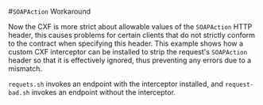#`SOAPAction` Workaround

Now the CXF is more strict about allowable values of the `SOAPAction` HTTP
header, this causes problems for certain clients that do not strictly conform
to the contract when specifying this header.  This example shows how a custom
CXF interceptor can be installed to strip the request's `SOAPAction` header so
that it is effectively ignored, thus preventing any errors due to a mismatch. 

`requets.sh` invokes an endpoint with the interceptor installed, and
`request-bad.sh` invokes an endpoint without the interceptor.
